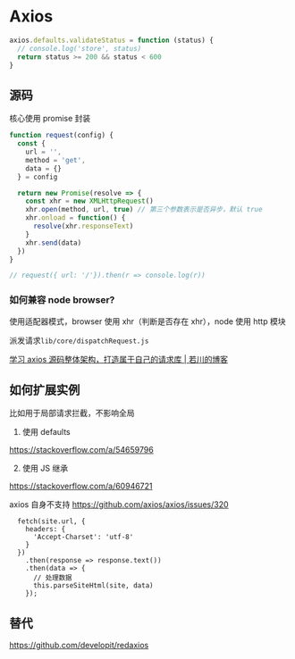 # Axios

```js
axios.defaults.validateStatus = function (status) {
  // console.log('store', status)
  return status >= 200 && status < 600
}
```

## 源码

核心使用 promise 封装

```js
function request(config) {
  const {
    url = '',
    method = 'get',
    data = {}
  } = config

  return new Promise(resolve => {
    const xhr = new XMLHttpRequest()
    xhr.open(method, url, true) // 第三个参数表示是否异步，默认 true
    xhr.onload = function() {
      resolve(xhr.responseText)
    }
    xhr.send(data)
  })
}

// request({ url: '/'}).then(r => console.log(r))
```

### 如何兼容 node browser? 

使用适配器模式，browser 使用 xhr（判断是否存在 xhr），node 使用 http 模块

派发请求`lib/core/dispatchRequest.js`

[学习 axios 源码整体架构，打造属于自己的请求库 | 若川的博客](https://lxchuan12.gitee.io/axios/#%25E6%258E%25A8%25E8%258D%2590%25E9%2598%2585%25E8%25AF%25BB)

## 如何扩展实例

比如用于局部请求拦截，不影响全局

1. 使用 defaults

https://stackoverflow.com/a/54659796

2. 使用 JS 继承

https://stackoverflow.com/a/60946721

axios 自身不支持
https://github.com/axios/axios/issues/320


      fetch(site.url, {
        headers: {
          'Accept-Charset': 'utf-8'
        }
      })
        .then(response => response.text())
        .then(data => {
          // 处理数据
          this.parseSiteHtml(site, data)
        });

## 替代

https://github.com/developit/redaxios